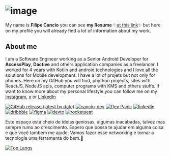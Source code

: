 # ![image](https://github.com/user-attachments/assets/8e300507-a4d1-4221-a07f-88946a795e6e)


My name is **Filipe Cancio** you can see **my Resume** ✨[at this link](https://github.com/filipecancio/filipecancio/releases/latest)✨ but here on my profile you will already find a lot of information about my work.

## About me
I am a Software Engineer working as a Senior Android Developer for **AccessPlay**, **Dactive** and others application companies as a freelancer. I worked for 4 years with Kotlin and android technologies and I love all the solutions for Mobile development. I have a lot of projets but not only for phones. Here on my GitHub you will find, phython projects, sites with ReactJS, NodeJS apis, computer programs with KMS and others stuffs. If want to know more about my personal lifestyle you can follow me on my [instagram](https://www.instagram.com/cancitoo/), [x](https://x.com/cancitoo) or [LinkedIn](https://www.linkedin.com/in/filipecancio/)

[![GitHub release (latest by date)](https://img.shields.io/badge/resume-pdf-green?colorA=171717&colorB=000000&style=for-the-badge)](https://github.com/filipecancio/filipecancio/releases/latest)
[![cancio-dev](https://img.shields.io/badge/cancio--dev-website-green?colorA=61c265&colorB=4CAF50&style=for-the-badge)](https://cancio.dev/)
[![Dev Panic](https://img.shields.io/badge/dev--panic-channel-green?colorA=ef5350&colorB=d32f2f&style=for-the-badge)](https://www.youtube.com/channel/UC3kZydNxohr7-PHniplgC1Q)
[![linkedin](https://img.shields.io/badge/linkedIn-profile-green?colorA=075BD8&colorB=0B469E&style=for-the-badge)](https://www.linkedin.com/in/filipecancio/)
[![dribbble](https://img.shields.io/badge/dribbble-profile-green?colorA=EA4C89&colorB=B4084A&style=for-the-badge)](https://dribbble.com/cancio)
[![figma](https://img.shields.io/badge/figma-profile-green?colorA=353739&colorB=1B1D20&style=for-the-badge)](https://www.figma.com/@cancitoo)
[![devto](https://img.shields.io/badge/dev.to-profile-green?colorA=171717&colorB=000000&style=for-the-badge)](https://dev.to/cancio)
[![rocketseat](https://img.shields.io/badge/rocketseat-profile-green?colorA=012308&colorB=001505&style=for-the-badge)](https://app.rocketseat.com.br/me/cancio)

  <div align="left">
  <p>
    Este espaço está cheio de ideias geniosas, algumas inacabadas, talvez mas sempre rumo ao crescimento. Espero que possa te ajudar em alguma coisa e que você também me ajude. Vamos fazer esse networking e tornar a tecnologia uma ferramenta do bem.💙
  
  </p>
  </div>
  
[![Top Langs](https://github-readme-stats.vercel.app/api/top-langs/?username=filipecancio&layout=compact&show_icons=true&theme=tokyonight)](https://github.com/anuraghazra/github-readme-stats)
